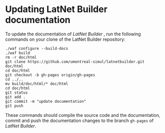 # Updating LatNet Builder documentation

To update the documentation of *LatNet Builder* , run the following commands on your clone of the LatNet Builder repository:

```
./waf configure --build-docs
./waf build
rm -r doc/html
git clone https://github.com/umontreal-simul/latnetbuilder.git doc/html
cd doc/html
git checkout -b gh-pages origin/gh-pages
cd ../..
mv build/doc/html/* doc/html
cd doc/html
git status
git add .
git commit -m "update documentation"
git push
```

These commands should compile the source code and the documentation, commit and push the documentation changes to the branch `gh-pages` of *LatNet Builder*.
